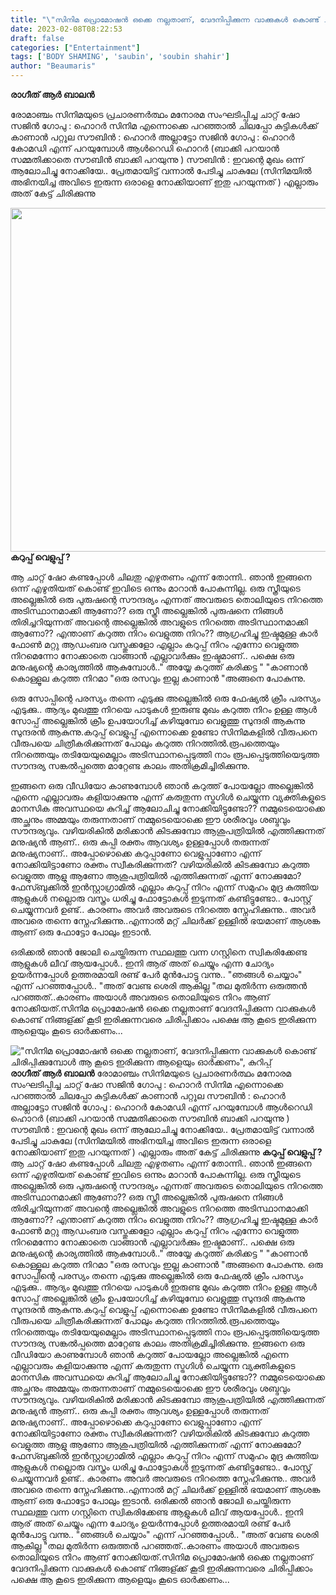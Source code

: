 ```yaml
---
title: "\"സിനിമ പ്രൊമോഷൻ ഒക്കെ നല്ലതാണ്, വേദനിപ്പിക്കുന്ന വാക്കുകൾ കൊണ്ട് ചിരിപ്പിക്കുമ്പോൾ ആ കൂടെ ഇരിക്കുന്ന ആളെയും ഓർക്കണം\", കുറിപ്പ്"
date: 2023-02-08T08:22:53
draft: false
categories: ["Entertainment"]
tags: ['BODY SHAMING', 'saubin', 'soubin shahir']
author: "Beaumaris"
---
```


<strong>രാഗീത് ആർ ബാലൻ</strong>

രോമാഞ്ചം സിനിമയുടെ പ്രചാരണർത്ഥം മനോരമ സംഘടിപ്പിച്ച ചാറ്റ് ഷോ
സജിൻ ഗോപു : ഹൊറർ സിനിമ എന്നൊക്കെ പറഞ്ഞാൽ ചിലപ്പോ കുട്ടികൾക്ക് കാണാൻ പറ്റൂല
സൗബിൻ : ഹൊറർ അല്ലാട്ടോ
സജിൻ ഗോപു : ഹൊറർ കോമഡി എന്ന് പറയുമ്പോൾ ആൾറെഡി ഹൊറർ
(ബാക്കി പറയാൻ സമ്മതിക്കാതെ സൗബിൻ ബാക്കി പറയുന്നു )
സൗബിൻ : ഇവന്റെ മുഖം ഒന്ന് ആലോചിച്ചു നോക്കിയേ.. പ്രേതമായിട്ട് വന്നാൽ പേടിച്ചു ചാകുലേ (സിനിമയിൽ അഭിനയിച്ച അവിടെ ഇരുന്ന ഒരാളെ നോക്കിയാണ് ഇതു പറയുന്നത് )
എല്ലാരും അത് കേട്ട് ചിരിക്കുന്നു

<strong><img class="size-full wp-image-382698 aligncenter" src="https://cdn.boolokam.com/articles/2023/02/rhrhjj.jpg" alt="" width="977" height="550" />കറുപ്പ് വെളുപ്പ് ?</strong>

ആ ചാറ്റ് ഷോ കണ്ടപ്പോൾ ചിലതു എഴുതണം എന്ന് തോന്നി.. ഞാൻ ഇങ്ങനെ ഒന്ന് എഴുതിയത് കൊണ്ട് ഇവിടെ ഒന്നും മാറാൻ പോകുന്നില്ല. ഒരു സ്ത്രീയുടെ അല്ലെങ്കിൽ ഒരു പുരുഷന്റെ സൗന്ദര്യം എന്നത് അവരുടെ തൊലിയുടെ നിറത്തെ അടിസ്ഥാനമാക്കി ആണോ?? ഒരു സ്ത്രീ അല്ലെങ്കിൽ പുരുഷനെ നിങ്ങൾ തിരിച്ചറിയുന്നത് അവന്റെ അല്ലെങ്കിൽ അവളുടെ നിറത്തെ അടിസ്ഥാനമാക്കി ആണോ?? എന്താണ് കറുത്ത നിറം വെളുത്ത നിറം?? ആഗ്രഹിച്ചു ഇഷ്ടമുള്ള കാർ ഫോൺ മറ്റു ആഡംബര വസ്തുക്കളോ എല്ലാം കറുപ്പ് നിറം എന്നോ വെളുത്ത നിറമെന്നോ നോക്കാതെ വാങ്ങാൻ എല്ലാവർക്കും ഇഷ്ടമാണ്.. പക്ഷെ ഒരു മനുഷ്യന്റെ കാര്യത്തിൽ ആകുമ്പോൾ.." അയ്യേ കറുത്ത് കരിക്കട്ട " "കാണാൻ കൊള്ളൂല കറുത്ത നിറമാ "ഒരു രസവും ഇല്ല കാണാൻ "അങ്ങനെ പോകുന്നു.

ഒരു സോപ്പിന്റെ പരസ്യം തന്നെ എടുക്കു അല്ലെങ്കിൽ ഒരു ഫേഷ്യൽ ക്രീം പരസ്യം എടുക്കു.. ആദ്യം മുഖത്തു നിറയെ പാടുകൾ ഇരുണ്ട മുഖം കറുത്ത നിറം ഉള്ള ആൾ സോപ്പ് അല്ലെങ്കിൽ ക്രീം ഉപയോഗിച്ച് കഴിയുമ്പോ വെളുത്തു സുന്ദരി ആകുന്നു സുന്ദരൻ ആകുന്നു.കറുപ്പ് വെളുപ്പ് എന്നൊക്കെ ഉണ്ടോ സിനിമകളിൽ വീരുപനെ വീരുപയെ ചിത്രീകരിക്കുന്നത് പോലും കറുത്ത നിറത്തിൽ.രൂപത്തെയും നിറത്തെയും തടിയേയുമെല്ലാം അടിസ്ഥാനപ്പെടുത്തി നാം രൂപപ്പെടുത്തിയെടുത്ത സൗന്ദര്യ സങ്കല്‍പ്പത്തെ മാറ്റേണ്ട കാലം അതിക്രമിച്ചിരിക്കുന്നു.

ഇങ്ങനെ ഒരു വീഡിയോ കാണുമ്പോൾ ഞാൻ കറുത്ത് പോയല്ലോ അല്ലെങ്കിൽ എന്നെ എല്ലാവരും കളിയാക്കുന്നു എന്ന് കരുതുന്ന സ്ട്രഗിൾ ചെയ്യുന്ന വ്യക്തികളുടെ മാനസിക അവസ്ഥയെ കുറിച്ച് ആലോചിച്ചു നോക്കിയിട്ടുണ്ടോ?? നമ്മുടെയൊക്കെ അച്ഛനും അമ്മയും തരുന്നതാണ് നമ്മുടെയൊക്കെ ഈ ശരീരവും ശബ്ദവും സൗന്ദര്യവും. വഴിയരികിൽ മരിക്കാൻ കിടക്കുമ്പോ ആശുപത്രിയിൽ എത്തിക്കുന്നത് മനുഷ്യൻ ആണ്.. ഒരു കുപ്പി രക്തം ആവശ്യം ഉള്ളപ്പോൾ തരുന്നത് മനുഷ്യനാണ്.. അപ്പോഴൊക്കെ കറുപ്പാണോ വെളുപ്പാണോ എന്ന് നോക്കിയിട്ടാണോ രക്തം സ്വീകരിക്കുന്നത്? വഴിയരികിൽ കിടക്കുമ്പോ കറുത്ത വെളുത്ത ആളു ആണോ ആശുപത്രിയിൽ എത്തിക്കുന്നത് എന്ന് നോക്കുമോ?ഫേസ്ബുക്കിൽ ഇൻസ്റ്റാഗ്രാമിൽ എല്ലാം കറുപ്പ് നിറം എന്ന് സമുഹം മുദ്ര കുത്തിയ ആളുകൾ നല്ലൊരു വസ്ത്രം ധരിച്ചു ഫോട്ടോകൾ ഇടുന്നത് കണ്ടിട്ടുണ്ടോ.. പോസ്റ്റ്‌ ചെയ്യുന്നവർ ഉണ്ട്.. കാരണം അവർ അവരുടെ നിറത്തെ സ്നേഹിക്കുന്നു.. അവർ അവരെ തന്നെ സ്നേഹിക്കുന്നു..എന്നാൽ മറ്റ് ചിലർക്ക് ഉള്ളിൽ ഭയമാണ് ആശങ്ക ആണ് ഒരു ഫോട്ടോ പോലും ഇടാൻ.

ഒരിക്കൽ ഞാൻ ജോലി ചെയ്തിരുന്ന സ്ഥലത്തു വന്ന ഗസ്റ്റിനെ സ്വികരിക്കേണ്ട ആളുകൾ ലീവ് ആയപ്പോൾ.. ഇനി ആര് അത് ചെയ്യും എന്ന ചോദ്യം ഉയർന്നപ്പോൾ ഉത്തരമായി രണ്ട് പേർ മുൻപോട്ടു വന്നു.. "ഞങ്ങൾ ചെയ്യാം" എന്ന് പറഞ്ഞപ്പോൾ..
"അത് വേണ്ട ശെരി ആകില്ല "തല മുതിർന്ന ഒരുത്തൻ പറഞ്ഞത്..കാരണം അയാൾ അവരുടെ തൊലിയുടെ നിറം ആണ് നോക്കിയത്.സിനിമ പ്രൊമോഷൻ ഒക്കെ നല്ലതാണ് വേദനിപ്പിക്കുന്ന വാക്കുകൾ കൊണ്ട് നിങ്ങള്ക്ക് കൂടി ഇരിക്കുന്നവരെ ചിരിപ്പിക്കാം പക്ഷെ ആ കൂടെ ഇരിക്കുന്ന ആളെയും കൂടെ ഓർക്കണം...


!["സിനിമ പ്രൊമോഷൻ ഒക്കെ നല്ലതാണ്, വേദനിപ്പിക്കുന്ന വാക്കുകൾ കൊണ്ട് ചിരിപ്പിക്കുമ്പോൾ ആ കൂടെ ഇരിക്കുന്ന ആളെയും ഓർക്കണം", കുറിപ്പ്](https://cdn.boolokam.com/articles/2023/02/rhrhjj.jpg)**രാഗീത് ആർ ബാലൻ** രോമാഞ്ചം സിനിമയുടെ പ്രചാരണർത്ഥം മനോരമ സംഘടിപ്പിച്ച ചാറ്റ് ഷോ സജിൻ ഗോപു : ഹൊറർ സിനിമ എന്നൊക്കെ പറഞ്ഞാൽ ചിലപ്പോ കുട്ടികൾക്ക് കാണാൻ പറ്റൂല സൗബിൻ : ഹൊറർ അല്ലാട്ടോ സജിൻ ഗോപു : ഹൊറർ കോമഡി എന്ന് പറയുമ്പോൾ ആൾറെഡി ഹൊറർ (ബാക്കി പറയാൻ സമ്മതിക്കാതെ സൗബിൻ ബാക്കി പറയുന്നു ) സൗബിൻ : ഇവന്റെ മുഖം ഒന്ന് ആലോചിച്ചു നോക്കിയേ.. പ്രേതമായിട്ട് വന്നാൽ പേടിച്ചു ചാകുലേ (സിനിമയിൽ അഭിനയിച്ച അവിടെ ഇരുന്ന ഒരാളെ നോക്കിയാണ് ഇതു പറയുന്നത് ) എല്ലാരും അത് കേട്ട് ചിരിക്കുന്നു **കറുപ്പ് വെളുപ്പ് ?** ആ ചാറ്റ് ഷോ കണ്ടപ്പോൾ ചിലതു എഴുതണം എന്ന് തോന്നി.. ഞാൻ ഇങ്ങനെ ഒന്ന് എഴുതിയത് കൊണ്ട് ഇവിടെ ഒന്നും മാറാൻ പോകുന്നില്ല. ഒരു സ്ത്രീയുടെ അല്ലെങ്കിൽ ഒരു പുരുഷന്റെ സൗന്ദര്യം എന്നത് അവരുടെ തൊലിയുടെ നിറത്തെ അടിസ്ഥാനമാക്കി ആണോ?? ഒരു സ്ത്രീ അല്ലെങ്കിൽ പുരുഷനെ നിങ്ങൾ തിരിച്ചറിയുന്നത് അവന്റെ അല്ലെങ്കിൽ അവളുടെ നിറത്തെ അടിസ്ഥാനമാക്കി ആണോ?? എന്താണ് കറുത്ത നിറം വെളുത്ത നിറം?? ആഗ്രഹിച്ചു ഇഷ്ടമുള്ള കാർ ഫോൺ മറ്റു ആഡംബര വസ്തുക്കളോ എല്ലാം കറുപ്പ് നിറം എന്നോ വെളുത്ത നിറമെന്നോ നോക്കാതെ വാങ്ങാൻ എല്ലാവർക്കും ഇഷ്ടമാണ്.. പക്ഷെ ഒരു മനുഷ്യന്റെ കാര്യത്തിൽ ആകുമ്പോൾ.." അയ്യേ കറുത്ത് കരിക്കട്ട " "കാണാൻ കൊള്ളൂല കറുത്ത നിറമാ "ഒരു രസവും ഇല്ല കാണാൻ "അങ്ങനെ പോകുന്നു. ഒരു സോപ്പിന്റെ പരസ്യം തന്നെ എടുക്കു അല്ലെങ്കിൽ ഒരു ഫേഷ്യൽ ക്രീം പരസ്യം എടുക്കു.. ആദ്യം മുഖത്തു നിറയെ പാടുകൾ ഇരുണ്ട മുഖം കറുത്ത നിറം ഉള്ള ആൾ സോപ്പ് അല്ലെങ്കിൽ ക്രീം ഉപയോഗിച്ച് കഴിയുമ്പോ വെളുത്തു സുന്ദരി ആകുന്നു സുന്ദരൻ ആകുന്നു.കറുപ്പ് വെളുപ്പ് എന്നൊക്കെ ഉണ്ടോ സിനിമകളിൽ വീരുപനെ വീരുപയെ ചിത്രീകരിക്കുന്നത് പോലും കറുത്ത നിറത്തിൽ.രൂപത്തെയും നിറത്തെയും തടിയേയുമെല്ലാം അടിസ്ഥാനപ്പെടുത്തി നാം രൂപപ്പെടുത്തിയെടുത്ത സൗന്ദര്യ സങ്കല്‍പ്പത്തെ മാറ്റേണ്ട കാലം അതിക്രമിച്ചിരിക്കുന്നു. ഇങ്ങനെ ഒരു വീഡിയോ കാണുമ്പോൾ ഞാൻ കറുത്ത് പോയല്ലോ അല്ലെങ്കിൽ എന്നെ എല്ലാവരും കളിയാക്കുന്നു എന്ന് കരുതുന്ന സ്ട്രഗിൾ ചെയ്യുന്ന വ്യക്തികളുടെ മാനസിക അവസ്ഥയെ കുറിച്ച് ആലോചിച്ചു നോക്കിയിട്ടുണ്ടോ?? നമ്മുടെയൊക്കെ അച്ഛനും അമ്മയും തരുന്നതാണ് നമ്മുടെയൊക്കെ ഈ ശരീരവും ശബ്ദവും സൗന്ദര്യവും. വഴിയരികിൽ മരിക്കാൻ കിടക്കുമ്പോ ആശുപത്രിയിൽ എത്തിക്കുന്നത് മനുഷ്യൻ ആണ്.. ഒരു കുപ്പി രക്തം ആവശ്യം ഉള്ളപ്പോൾ തരുന്നത് മനുഷ്യനാണ്.. അപ്പോഴൊക്കെ കറുപ്പാണോ വെളുപ്പാണോ എന്ന് നോക്കിയിട്ടാണോ രക്തം സ്വീകരിക്കുന്നത്? വഴിയരികിൽ കിടക്കുമ്പോ കറുത്ത വെളുത്ത ആളു ആണോ ആശുപത്രിയിൽ എത്തിക്കുന്നത് എന്ന് നോക്കുമോ?ഫേസ്ബുക്കിൽ ഇൻസ്റ്റാഗ്രാമിൽ എല്ലാം കറുപ്പ് നിറം എന്ന് സമുഹം മുദ്ര കുത്തിയ ആളുകൾ നല്ലൊരു വസ്ത്രം ധരിച്ചു ഫോട്ടോകൾ ഇടുന്നത് കണ്ടിട്ടുണ്ടോ.. പോസ്റ്റ്‌ ചെയ്യുന്നവർ ഉണ്ട്.. കാരണം അവർ അവരുടെ നിറത്തെ സ്നേഹിക്കുന്നു.. അവർ അവരെ തന്നെ സ്നേഹിക്കുന്നു..എന്നാൽ മറ്റ് ചിലർക്ക് ഉള്ളിൽ ഭയമാണ് ആശങ്ക ആണ് ഒരു ഫോട്ടോ പോലും ഇടാൻ. ഒരിക്കൽ ഞാൻ ജോലി ചെയ്തിരുന്ന സ്ഥലത്തു വന്ന ഗസ്റ്റിനെ സ്വികരിക്കേണ്ട ആളുകൾ ലീവ് ആയപ്പോൾ.. ഇനി ആര് അത് ചെയ്യും എന്ന ചോദ്യം ഉയർന്നപ്പോൾ ഉത്തരമായി രണ്ട് പേർ മുൻപോട്ടു വന്നു.. "ഞങ്ങൾ ചെയ്യാം" എന്ന് പറഞ്ഞപ്പോൾ.. "അത് വേണ്ട ശെരി ആകില്ല "തല മുതിർന്ന ഒരുത്തൻ പറഞ്ഞത്..കാരണം അയാൾ അവരുടെ തൊലിയുടെ നിറം ആണ് നോക്കിയത്.സിനിമ പ്രൊമോഷൻ ഒക്കെ നല്ലതാണ് വേദനിപ്പിക്കുന്ന വാക്കുകൾ കൊണ്ട് നിങ്ങള്ക്ക് കൂടി ഇരിക്കുന്നവരെ ചിരിപ്പിക്കാം പക്ഷെ ആ കൂടെ ഇരിക്കുന്ന ആളെയും കൂടെ ഓർക്കണം...
